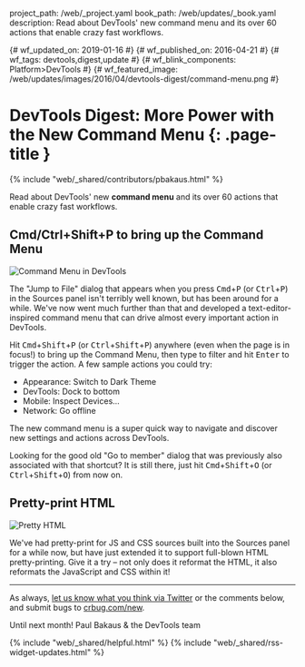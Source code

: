 project_path: /web/_project.yaml book_path: /web/updates/_book.yaml description: Read about DevTools' new command menu and its over 60 actions that enable crazy fast workflows.

{# wf_updated_on: 2019-01-16 #} {# wf_published_on: 2016-04-21 #} {# wf_tags: devtools,digest,update #} {# wf_blink_components: Platform>DevTools #} {# wf_featured_image: /web/updates/images/2016/04/devtools-digest/command-menu.png #}

# DevTools Digest: More Power with the New Command Menu {: .page-title }

{% include "web/_shared/contributors/pbakaus.html" %}

Read about DevTools' new **command menu** and its over 60 actions that enable crazy fast workflows.

## Cmd/Ctrl+Shift+P to bring up the Command Menu

![Command Menu in DevTools](/web/updates/images/2016/04/devtools-digest/command-menu.png)

The "Jump to File" dialog that appears when you press 
<kbd>Cmd</kbd>+<kbd>P</kbd> (or <kbd>Ctrl</kbd>+<kbd>P</kbd>) in the Sources panel isn't terribly well known, but has been around for a while. We've now went much further than that and developed a text-editor-inspired command menu that can drive almost every important action in DevTools.

Hit <kbd>Cmd</kbd>+<kbd>Shift</kbd>+<kbd>P</kbd> (or <kbd>Ctrl</kbd>+<kbd>Shift</kbd>+<kbd>P</kbd>) anywhere (even when the page is in focus!) to bring up the Command Menu, then type to filter and hit 
<kbd>Enter</kbd> to trigger the action. A few sample actions you could try:

- Appearance: Switch to Dark Theme
- DevTools: Dock to bottom
- Mobile: Inspect Devices...
- Network: Go offline

The new command menu is a super quick way to navigate and discover new settings and actions across DevTools.

Looking for the good old "Go to member" dialog that was previously also associated with that shortcut? It is still there, just hit
<kbd>Cmd</kbd>+<kbd>Shift</kbd>+<kbd>O</kbd>
(or <kbd>Ctrl</kbd>+<kbd>Shift</kbd>+<kbd>O</kbd>) from now on.

## Pretty-print HTML

![Pretty HTML](/web/updates/images/2016/04/devtools-digest/pretty-html.jpg)

We've had pretty-print for JS and CSS sources built into the Sources panel for a while now, but have just extended it to support full-blown HTML pretty-printing. Give it a try – not only does it reformat the HTML, it also reformats the JavaScript and CSS within it!

* * *

As always, [let us know what you think via Twitter](https://twitter.com/intent/tweet?text=%40ChromeDevTools) or the comments below, and submit bugs to [crbug.com/new](https://crbug.com/new).

Until next month! Paul Bakaus & the DevTools team

{% include "web/_shared/helpful.html" %} {% include "web/_shared/rss-widget-updates.html" %}